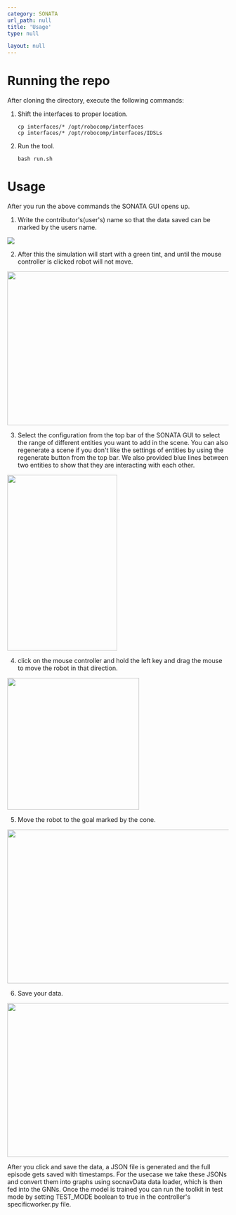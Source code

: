 ```yaml
---
category: SONATA
url_path: null
title: 'Usage'
type: null

layout: null
---
```


# Running the repo

After cloning the directory, execute the following commands:
1. Shift the interfaces to proper location.
    ```
    cp interfaces/* /opt/robocomp/interfaces
    cp interfaces/* /opt/robocomp/interfaces/IDSLs
    ```
2. Run the tool.
    ```
    bash run.sh
    ```

# Usage

After you run the above commands the SONATA GUI opens up.

1. Write the contributor's(user's) name so that the data saved can be marked by the users name.
<img src="https://raw.githubusercontent.com/notabee/sonata-web/gh-pages/images/get_contributer.png">

2. After this the simulation will start with a green tint, and until the mouse controller is clicked robot will not move. 
<img src="https://raw.githubusercontent.com/notabee/sonata-web/gh-pages/images/simulation_green_start.png"  width="570" height="350">

3. Select the configuration from the top bar of the SONATA GUI to select the range of different entities you want to add in the scene. You can also regenerate a scene if you don't like the settings of entities by using the regenerate button from the top bar. We also provided blue lines between two entities to show that they are interacting with each other.
<img src="https://raw.githubusercontent.com/notabee/sonata-web/gh-pages/images/select_range.png"  width="250" height="400">

4. click on the mouse controller and hold the left key and drag the mouse to move the robot in that direction.
<img src="https://raw.githubusercontent.com/notabee/sonata-web/gh-pages/images/click_joystick.png"  width="300" height="300">

5. Move the robot to the goal marked by the cone.

<img src="https://raw.githubusercontent.com/notabee/sonata-web/gh-pages/images/reach_goal.png"  width="570" height="350">

6. Save your data.
<img src="https://raw.githubusercontent.com/notabee/sonata-web/gh-pages/images/save.png"  width="570" height="350">

After you click and save the data, a JSON file is generated and the full episode gets saved with timestamps. For the usecase we take these JSONs and convert them into graphs using socnavData data loader, which is then fed into the GNNs. Once the model is trained you can run the toolkit in test mode by setting TEST_MODE boolean to true in the controller's specificworker.py file.

